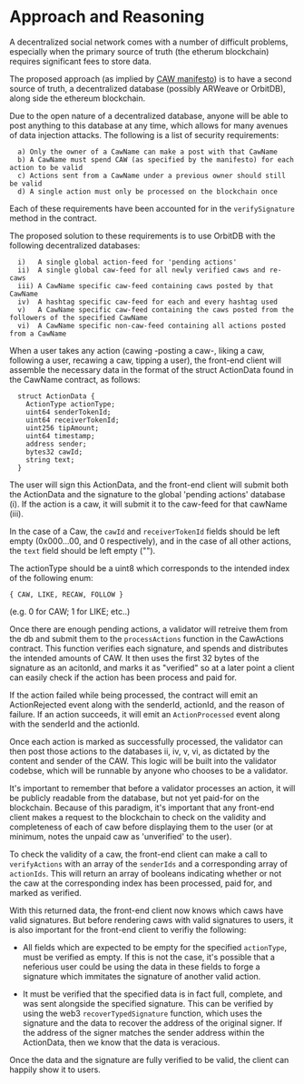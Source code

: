 # Approach and Reasoning

A decentralized social network comes with a number of difficult problems, especially when the
primary source of truth (the etherum blockchain) requires significant fees to store data.

The proposed approach (as implied by <a href='https://caw.is'>CAW manifesto</a>)
is to have a second source of truth, a decentralized database (possibly ARWeave or OrbitDB),
along side the ethereum blockchain.

Due to the open nature of a decentralized database, anyone will be able to post anything to
this database at any time, which allows for many avenues of data injection attacks.
The following is a list of security requirements:

```
  a) Only the owner of a CawName can make a post with that CawName
  b) A CawName must spend CAW (as specified by the manifesto) for each action to be valid 
  c) Actions sent from a CawName under a previous owner should still be valid
  d) A single action must only be processed on the blockchain once
```

Each of these requirements have been accounted for in the `verifySignature` method in the contract.


The proposed solution to these requirements is to use OrbitDB with the following decentralized databases:

```
  i)   A single global action-feed for 'pending actions'
  ii)  A single global caw-feed for all newly verified caws and re-caws
  iii) A CawName specific caw-feed containing caws posted by that CawName
  iv)  A hashtag specific caw-feed for each and every hashtag used
  v)   A CawName specific caw-feed containing the caws posted from the followers of the specified CawName
  vi)  A CawName specific non-caw-feed containing all actions posted from a CawName
```


When a user takes any action (cawing -posting a caw-, liking a caw, following a user, recawing a caw, tipping a user),
the front-end client will assemble the necessary data in the format of the struct ActionData found in the
CawName contract, as follows:

```
  struct ActionData {
    ActionType actionType;
    uint64 senderTokenId;
    uint64 receiverTokenId;
    uint256 tipAmount;
    uint64 timestamp;
    address sender;
    bytes32 cawId;
    string text;
  }
```

The user will sign this ActionData, and the front-end client will submit both the ActionData and the signature to the
global 'pending actions' database (i). If the action is a caw, it will submit it to the caw-feed for that cawName (iii).

In the case of a Caw, the `cawId` and `receiverTokenId` fields should be left empty (0x000...00, and 0 respectively),
and in the case of all other actions, the `text` field should be left empty (""). 

The actionType should be a uint8 which corresponds to the intended index of the following enum:

```
{ CAW, LIKE, RECAW, FOLLOW }
```

(e.g. 0 for CAW; 1 for LIKE; etc..)


Once there are enough pending actions, a validator will retreive them from the db and submit them to the `processActions` function
in the CawActions contract. This function verifies each signature, and spends and distributes the intended amounts of CAW. It then
uses the first 32 bytes of the signature as an acitonId, and marks it as "verified" so at a later point a client can easily check if
the action has been process and paid for.

If the action failed while being processed, the contract will emit an ActionRejected event along with the senderId, actionId,
and the reason of failure. If an action succeeds, it will emit an `ActionProcessed` event along with the senderId and the actionId.

Once each action is marked as successfully processed, the validator can then post those actions to the databases ii, iv, v, vi,
as dictated by the content and sender of the CAW. This logic will be built into the validator codebse, which will be runnable by
anyone who chooses to be a validator.

It's important to remember that before a validator processes an action, it will be publicly readable from the database,
but not yet paid-for on the blockchain. Because of this paradigm, it's important that any front-end client makes a request
to the blockchain to check on the validity and completeness of each of caw before displaying them to the user
(or at minimum, notes the unpaid caw as 'unverified' to the user).

To check the validity of a caw, the front-end client can make a call to `verifyActions` with an array of the `senderIds` and
a corresponding array of `actionIds`. This will return an array of booleans indicating whether or not the caw at the
corresponding index has been processed, paid for, and marked as verified.

With this returned data, the front-end client now knows which caws have valid signatures. But before rendering caws with valid signatures
to users, it is also important for the front-end client to verifiy the following:

  - All fields which are expected to be empty for the specified `actionType`, must be verified as empty.
    If this is not the case, it's possible that a neferious user could be using the data in these fields
    to forge a signature which immitates the signature of another valid action.

  - It must be verified that the specified data is in fact full, complete, and was sent alongside the specified signature.
    This can be verified by using the web3 `recoverTypedSignature` function, which uses the signature and the data to recover the address
    of the original signer. If the address of the signer matches the sender address within the ActionData, then we know that the data is 
    veracious.

Once the data and the signature are fully verified to be valid, the client can happily show it to users.
